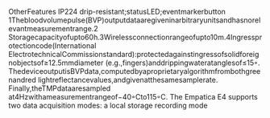 OtherFeatures IP224 drip-resistant;statusLED;eventmarkerbutton
1Thebloodvolumepulse(BVP)outputdataaregiveninarbitraryunitsandhasnorelevantmeasurementrange.2
Storagecapacityofupto60h.3Wirelessconnectionrangeofupto10m.4Ingressprotectioncode(International
ElectrotechnicalCommissionstandard):protectedagainstingressofsolidforeignobjectsof≥12.5mmdiameter
(e.g.,fingers)anddrippingwateratanglesof≤15◦.
ThedeviceoutputisBVPdata,computedbyaproprietaryalgorithmfrombothgreenandred
lightreflectancevalues,andgivenatthesamesamplerate. Finally,theTMPdataaresampled
at4Hzwithameasurementrangeof−40◦Cto115◦C.
The Empatica E4 supports two data acquisition modes: a local storage recording mode